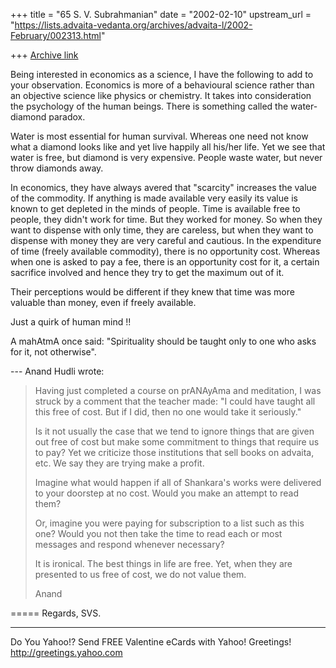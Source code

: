 +++
title = "65 S. V. Subrahmanian"
date = "2002-02-10"
upstream_url = "https://lists.advaita-vedanta.org/archives/advaita-l/2002-February/002313.html"

+++
[Archive link](https://lists.advaita-vedanta.org/archives/advaita-l/2002-February/002313.html)

Being interested in economics as a science, I have the following to add to your
observation.  Economics is more of a behavioural science rather than an
objective science like physics or chemistry.  It takes into consideration the
psychology of the human beings.  There is something called the water-diamond
paradox.

Water is most essential for human survival.  Whereas one need not know what a
diamond looks like and yet live happily all his/her life.  Yet we see that
water is free, but diamond is very expensive.  People waste water, but never
throw diamonds away.

In economics, they have always avered that "scarcity" increases the value of
the commodity.  If anything is made available very easily its value is known to
get depleted in the minds of people.  Time is available free to people, they
didn't work for time.  But they worked for money.  So when they want to
dispense with only time, they are careless, but when they want to dispense with
money they are very careful and cautious.  In the expenditure of time (freely
available commodity), there is no opportunity cost.  Whereas when one is asked
to pay a fee, there is an opportunity cost for it, a certain sacrifice involved
and hence they try to get the maximum out of it.

Their perceptions would be different if they knew that time was more valuable
than money, even if freely available.

Just a quirk of human mind !!

A mahAtmA once said:  "Spirituality should be taught only to one who asks for
it, not otherwise".

--- Anand Hudli <anandhudli at HOTMAIL.COM> wrote:
> Having just completed a course on prANAyAma and meditation, I was struck
> by a comment that the teacher made: "I could have taught all this free of
> cost. But if I did, then no one would take it seriously."
>
> Is it not usually the case that we tend to ignore things that are
> given out free of cost but make some commitment to things that require
> us to pay? Yet we criticize those institutions that sell books on
> advaita, etc. We say they are trying make a profit.
>
> Imagine what would happen if all of Shankara's works were delivered
> to your doorstep at no cost. Would you make an attempt to read them?
>
> Or, imagine you were paying for subscription to a list such as this
> one? Would you not then take the time to read each or most messages
> and respond whenever necessary?
>
> It is ironical. The best things in life are free. Yet, when they
> are presented to us free of cost, we do not value them.
>
> Anand


=====
Regards,
SVS.

__________________________________________________
Do You Yahoo!?
Send FREE Valentine eCards with Yahoo! Greetings!
http://greetings.yahoo.com

